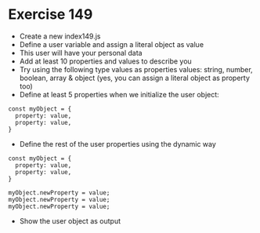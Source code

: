 # Exercise 149

* Create a new index149.js
* Define a user variable and assign a literal object as value
* This user will have your personal data
* Add at least 10 properties and values to describe you
* Try using the following type values as properties values: string, number, boolean, array & object (yes, you can assign a literal object as property too)
* Define at least 5 properties when we initialize the user object:
```
const myObject = {
  property: value,
  property: value,
}
```
* Define the rest of the user properties using the dynamic way
```
const myObject = {
  property: value,
  property: value,
}

myObject.newProperty = value;
myObject.newProperty = value;
myObject.newProperty = value;
```
* Show the user object as output
